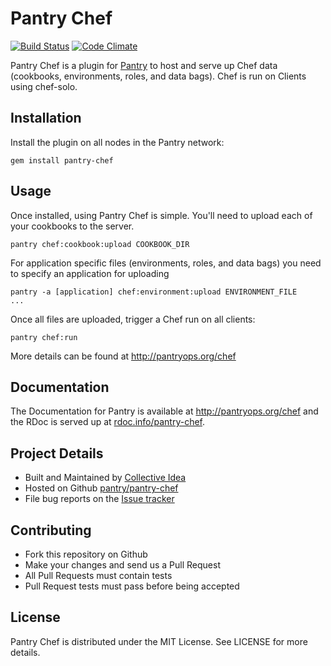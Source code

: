 # Pantry Chef

[![Build Status](https://travis-ci.org/pantry/pantry-chef.png?branch=master)](https://travis-ci.org/pantry/pantry-chef) [![Code Climate](https://codeclimate.com/github/pantry/pantry-chef.png)](https://codeclimate.com/github/pantry/pantry-chef)

Pantry Chef is a plugin for [Pantry](pantryops.org) to host and serve up Chef data (cookbooks, environments, roles, and data bags). Chef is run on Clients using chef-solo.

## Installation

Install the plugin on all nodes in the Pantry network:

    gem install pantry-chef

## Usage

Once installed, using Pantry Chef is simple. You'll need to upload each of your cookbooks to the server.

    pantry chef:cookbook:upload COOKBOOK_DIR

For application specific files (environments, roles, and data bags) you need to specify an application for uploading

    pantry -a [application] chef:environment:upload ENVIRONMENT_FILE
    ...

Once all files are uploaded, trigger a Chef run on all clients:

    pantry chef:run
    
More details can be found at http://pantryops.org/chef

## Documentation

The Documentation for Pantry is available at http://pantryops.org/chef and the RDoc is served up at [rdoc.info/pantry-chef](http://rubydoc.info/github/pantry/pantry-chef/master/frames).

## Project Details

* Built and Maintained by [Collective Idea](http://collectiveidea.com)
* Hosted on Github [pantry/pantry-chef](https://github.com/pantry/pantry-chef)
* File bug reports on the [Issue tracker](https://github.com/pantry/pantry-chef/issues)

## Contributing

* Fork this repository on Github
* Make your changes and send us a Pull Request
* All Pull Requests must contain tests
* Pull Request tests must pass before being accepted

## License

Pantry Chef is distributed under the MIT License. See LICENSE for more details.
